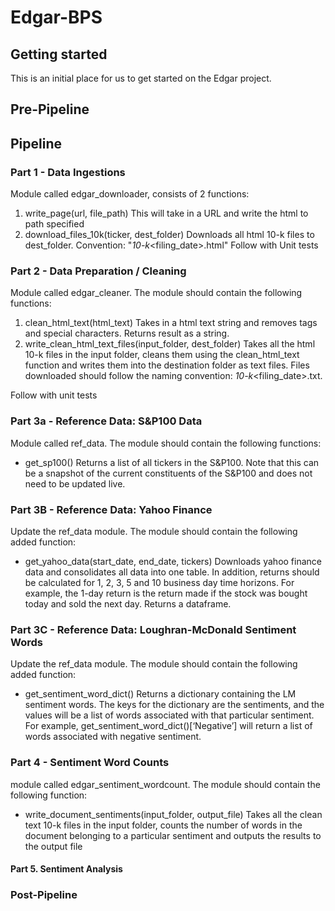 # Edgar-BPS



## Getting started

This is an initial place for us to get started on the Edgar project.

## Pre-Pipeline


## Pipeline
### Part 1 - Data Ingestions
Module called edgar_downloader, consists of 2 functions:
1. write_page(url, file_path)
    This will take in a URL and write the html to path specified
2. download_files_10k(ticker, dest_folder)
    Downloads all html 10-k files to dest_folder. 
    Convention: "<ticker>_10-k_<filing_date>.html"
Follow with Unit tests

### Part 2 - Data Preparation / Cleaning
Module called edgar_cleaner. The module should contain the following functions: 
1.  clean_html_text(html_text)
Takes in a html text string and removes tags and special characters. Returns result as a string.
2.  write_clean_html_text_files(input_folder, dest_folder)
Takes all the html 10-k files in the input folder, cleans them using the clean_html_text function 
and writes them into the destination folder as text files. Files downloaded should follow the 
naming convention: <ticker>_10-k_<filing_date>.txt.

Follow with unit tests
### Part 3a - Reference Data: S&P100 Data

Module called ref_data. The module should contain the following functions: 
- get_sp100()
Returns a list of all tickers in the S&P100. Note that this can be a snapshot of the current 
constituents of the S&P100 and does not need to be updated live.

### Part 3B - Reference Data: Yahoo Finance 
Update the ref_data module. The module should contain the following added function: 
- get_yahoo_data(start_date, end_date, tickers)
Downloads yahoo finance data and consolidates all data into one table. In addition, returns 
should be calculated for 1, 2, 3, 5 and 10 business day time horizons. For example, the 1-day 
return is the return made if the stock was bought today and sold the next day. Returns a 
dataframe.

### Part 3C - Reference Data: Loughran-McDonald Sentiment Words
Update the ref_data module. The module should contain the following added function: 
- get_sentiment_word_dict()
Returns a dictionary containing the LM sentiment words. The keys for the dictionary are the 
sentiments, and the values will be a list of words associated with that particular sentiment. For 
example, get_sentiment_word_dict()[‘Negative’] will return a list of words associated with 
negative sentiment.

### Part 4 - Sentiment Word Counts
module called edgar_sentiment_wordcount. The module should contain the following 
function: 
- write_document_sentiments(input_folder, output_file)
Takes all the clean text 10-k files in the input folder, counts the number of words in the 
document belonging to a particular sentiment and outputs the results to the output file

#### Part 5. Sentiment Analysis
### Post-Pipeline


